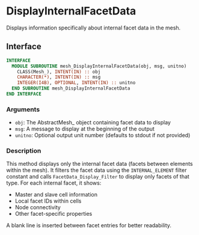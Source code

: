 # DisplayInternalFacetData

Displays information specifically about internal facet data in the mesh.

## Interface

```fortran
INTERFACE
  MODULE SUBROUTINE mesh_DisplayInternalFacetData(obj, msg, unitno)
    CLASS(Mesh_), INTENT(IN) :: obj
    CHARACTER(*), INTENT(IN) :: msg
    INTEGER(I4B), OPTIONAL, INTENT(IN) :: unitno
  END SUBROUTINE mesh_DisplayInternalFacetData
END INTERFACE
```

### Arguments

- `obj`: The AbstractMesh_ object containing facet data to display
- `msg`: A message to display at the beginning of the output
- `unitno`: Optional output unit number (defaults to stdout if not provided)

### Description

This method displays only the internal facet data (facets between elements within the mesh). It filters the facet data using the `INTERNAL_ELEMENT` filter constant and calls `FacetData_Display_Filter` to display only facets of that type. For each internal facet, it shows:

- Master and slave cell information
- Local facet IDs within cells
- Node connectivity
- Other facet-specific properties

A blank line is inserted between facet entries for better readability.
